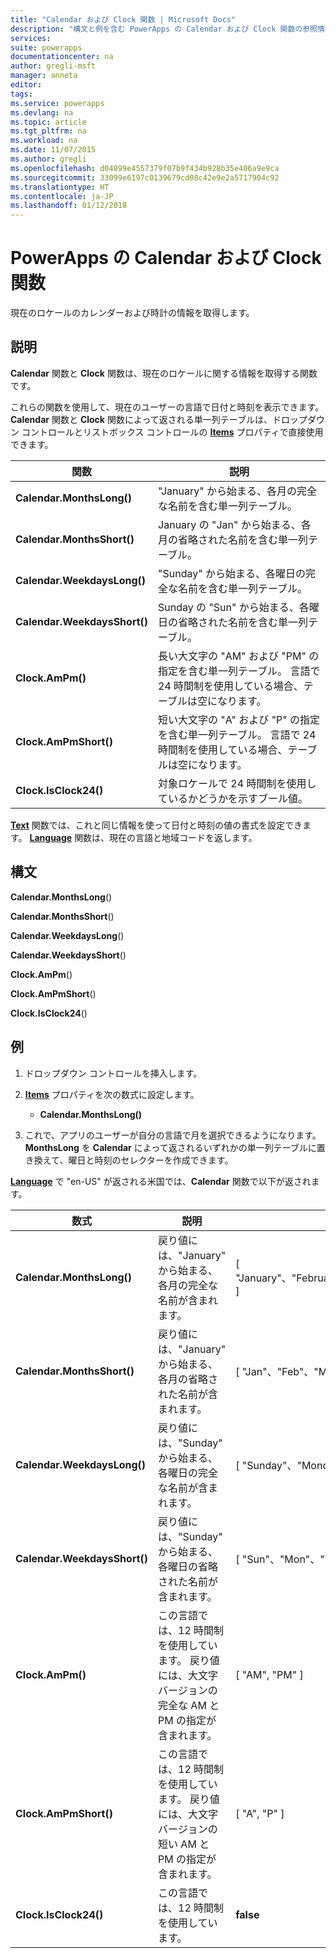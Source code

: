 ```yaml
---
title: "Calendar および Clock 関数 | Microsoft Docs"
description: "構文と例を含む PowerApps の Calendar および Clock 関数の参照情報"
services: 
suite: powerapps
documentationcenter: na
author: gregli-msft
manager: anneta
editor: 
tags: 
ms.service: powerapps
ms.devlang: na
ms.topic: article
ms.tgt_pltfrm: na
ms.workload: na
ms.date: 11/07/2015
ms.author: gregli
ms.openlocfilehash: d04899e4557379f07b9f434b928b35e406a9e9ca
ms.sourcegitcommit: 33099e6197c0139679cd08c42e9e2a5717904c92
ms.translationtype: HT
ms.contentlocale: ja-JP
ms.lasthandoff: 01/12/2018
---
```

# <a name="calendar-and-clock-functions-in-powerapps"></a>PowerApps の Calendar および Clock 関数
現在のロケールのカレンダーおよび時計の情報を取得します。

## <a name="description"></a>説明
**Calendar** 関数と **Clock** 関数は、現在のロケールに関する情報を取得する関数です。

これらの関数を使用して、現在のユーザーの言語で日付と時刻を表示できます。  **Calendar** 関数と **Clock** 関数によって返される単一列テーブルは、ドロップダウン コントロールとリストボックス コントロールの **[Items](../controls/properties-core.md)** プロパティで直接使用できます。

| 関数 | 説明 |
| --- | --- |
| **Calendar.MonthsLong()** |"January" から始まる、各月の完全な名前を含む単一列テーブル。 |
| **Calendar.MonthsShort()** |January の "Jan" から始まる、各月の省略された名前を含む単一列テーブル。 |
| **Calendar.WeekdaysLong()** |"Sunday" から始まる、各曜日の完全な名前を含む単一列テーブル。 |
| **Calendar.WeekdaysShort()** |Sunday の "Sun" から始まる、各曜日の省略された名前を含む単一列テーブル。 |
| **Clock.AmPm()** |長い大文字の "AM" および "PM" の指定を含む単一列テーブル。  言語で 24 時間制を使用している場合、テーブルは空になります。 |
| **Clock.AmPmShort()** |短い大文字の "A" および "P" の指定を含む単一列テーブル。  言語で 24 時間制を使用している場合、テーブルは空になります。 |
| **Clock.IsClock24()** |対象ロケールで 24 時間制を使用しているかどうかを示すブール値。 |

**[Text](function-text.md)** 関数では、これと同じ情報を使って日付と時刻の値の書式を設定できます。  **[Language](function-language.md)** 関数は、現在の言語と地域コードを返します。

## <a name="syntax"></a>構文
**Calendar.MonthsLong**()

**Calendar.MonthsShort**()

**Calendar.WeekdaysLong**()

**Calendar.WeekdaysShort**()

**Clock.AmPm**()

**Clock.AmPmShort**()

**Clock.IsClock24**()

## <a name="examples"></a>例
1. ドロップダウン コントロールを挿入します。
2. **[Items](../controls/properties-core.md)** プロパティを次の数式に設定します。
   
   * **Calendar.MonthsLong()**
3. これで、アプリのユーザーが自分の言語で月を選択できるようになります。  **MonthsLong** を **Calendar** によって返されるいずれかの単一列テーブルに置き換えて、曜日と時刻のセレクターを作成できます。

**[Language](function-language.md)** で "en-US" が返される米国では、**Calendar** 関数で以下が返されます。

| 数式 | 説明 | 結果 |
| --- | --- | --- |
| **Calendar.MonthsLong()** |戻り値には、"January" から始まる、各月の完全な名前が含まれます。 |[ "January"、"February"、"March"、"April"、"May"、"June"、"July"、"August"、"September"、"October"、"November"、"December" ] |
| **Calendar.MonthsShort()** |戻り値には、"January" から始まる、各月の省略された名前が含まれます。 |[ "Jan"、"Feb"、"Mar"、"Apr"、"May"、"Jun"、"Jul"、"Aug"、"Sep"、"Oct"、"Nov"、"Dec" ] |
| **Calendar.WeekdaysLong()** |戻り値には、"Sunday" から始まる、各曜日の完全な名前が含まれます。 |[ "Sunday"、"Monday"、"Tuesday"、"Wednesday"、"Thursday"、"Friday"、"Saturday" ] |
| **Calendar.WeekdaysShort()** |戻り値には、"Sunday" から始まる、各曜日の省略された名前が含まれます。 |[ "Sun"、"Mon"、"Tue"、"Wed"、"Thu"、"Fri"、"Sat" ] |
| **Clock.AmPm()** |この言語では、12 時間制を使用しています。  戻り値には、大文字バージョンの完全な AM と PM の指定が含まれます。 |[ "AM", "PM" ] |
| **Clock.AmPmShort()** |この言語では、12 時間制を使用しています。  戻り値には、大文字バージョンの短い AM と PM の指定が含まれます。 |[ "A", "P" ] |
| **Clock.IsClock24()** |この言語では、12 時間制を使用しています。 |**false** |

